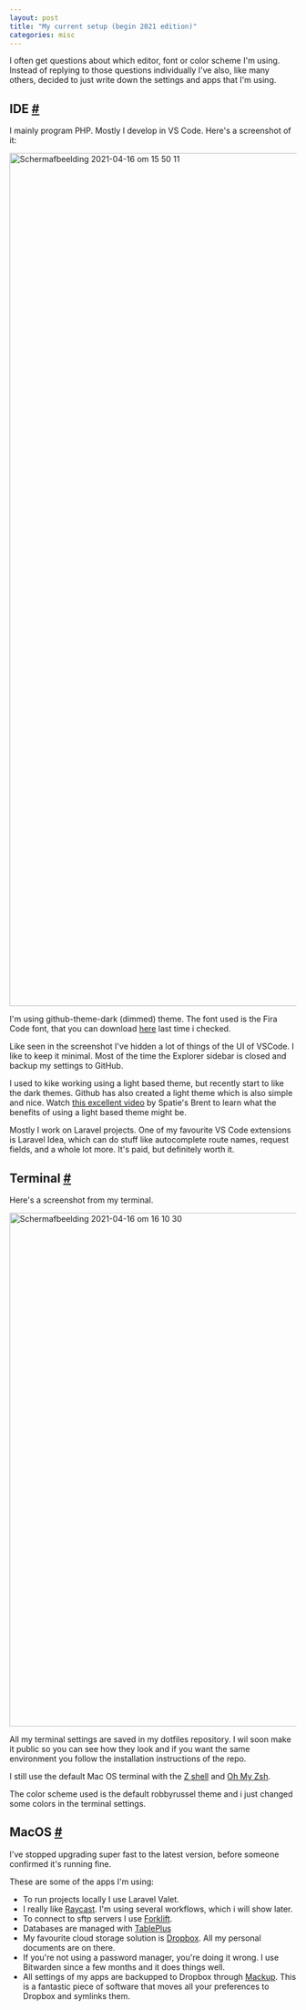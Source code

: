 ```yaml
---
layout: post
title: "My current setup (begin 2021 edition)"
categories: misc
---
```


I often get questions about which editor, font or color scheme I'm using. Instead of replying to those questions individually I've also, like many others,
decided to just write down the settings and apps that I'm using.

## IDE [#](#ide)

I mainly program PHP. Mostly I develop in VS Code. Here's a screenshot of it:

<img width="1498" alt="Schermafbeelding 2021-04-16 om 15 50 11" src="https://user-images.githubusercontent.com/16917278/115034342-b0ff4080-9ecb-11eb-97b6-ee0ec0655f8a.png">

I'm using github-theme-dark (dimmed) theme. The font used is the Fira Code font, that you can download [here](https://github.com/tonsky/FiraCode/wiki/VS-Code-Instructions) last time i checked.

Like seen in the screenshot I've hidden a lot of things of the UI of VSCode. I like to keep it minimal. Most of the time the Explorer sidebar is closed and backup my settings to GitHub.

I used to kike working using a light based theme, but recently start to like the dark themes. Github has also created a light theme which is also simple and nice. Watch [this excellent video](https://youtu.be/rDMI1dpNfdw?t=353) by Spatie's Brent to learn what the benefits of using a light based theme might be.

Mostly I work on Laravel projects. One of my favourite VS Code extensions is Laravel Idea, which can do stuff like autocomplete route names, request fields, and a whole lot more. It's paid, but definitely worth it.

## Terminal [#](#-terminal)

Here's a screenshot from my terminal.

<img width="902" alt="Schermafbeelding 2021-04-16 om 16 10 30" src="https://user-images.githubusercontent.com/16917278/115037005-50bdce00-9ece-11eb-99bd-3e369eae6998.png">

All my terminal settings are saved in my dotfiles repository. I wil soon make it public so you can see how they look and if you want the same environment you follow the installation instructions of the repo.

I still use the default Mac OS terminal with the [Z shell](https://en.wikipedia.org/wiki/Z_shell) and [Oh My Zsh](https://ohmyz.sh/).

The color scheme used is the default robbyrussel theme and i just changed some colors in the terminal settings.

## MacOS [#](#macos)

I've stopped upgrading super fast to the latest version, before someone confirmed it's running fine.

These are some of the apps I'm using:

* To run projects locally I use Laravel Valet.
* I really like [Raycast](https://raycast.com). I'm using several workflows, which i will show later.
* To connect to sftp servers I use [Forklift](https://binarynights.com/).
* Databases are managed with [TablePlus](https://tableplus.com/)
* My favourite cloud storage solution is [Dropbox](https://dropbox.com/). All my personal documents are on there.
* If you're not using a password manager, you're doing it wrong. I use Bitwarden since a few months and it does things well.
* All settings of my apps are backupped to Dropbox through [Mackup](https://github.com/lra/mackup). This is a fantastic piece of software that moves all your preferences to Dropbox and symlinks them.

